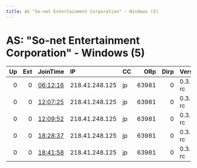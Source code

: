 ```yaml
---
title: AS "So-net Entertainment Corporation" - Windows (5)
---
```


# AS: "So-net Entertainment Corporation" - Windows (5)

|   Up |   Ext | JoinTime                                                                                            | IP             | CC   |   ORp |   Dirp | Version    | Contact   | Nickname   |   eFamMembers |
|-----:|------:|:----------------------------------------------------------------------------------------------------|:---------------|:-----|------:|-------:|:-----------|:----------|:-----------|--------------:|
|    0 |     0 | [06:12:16](https://metrics.torproject.org/rs.html#details/3DEB5DC8072088E8CC04E2EAD1609911D186BBDD) | 218.41.248.125 | jp   | 63981 |      0 | 0.3.3.5-rc | None      | default    |             1 |
|    0 |     0 | [12:07:25](https://metrics.torproject.org/rs.html#details/F1AFF69CEE2DB23C5F12DA62157B4E1D6158F188) | 218.41.248.125 | jp   | 63981 |      0 | 0.3.3.5-rc | None      | default    |             1 |
|    0 |     0 | [12:09:52](https://metrics.torproject.org/rs.html#details/A41DE94F46B49DC6157AF18C7D051BCF23FF931B) | 218.41.248.125 | jp   | 63981 |      0 | 0.3.3.5-rc | None      | default    |             1 |
|    0 |     0 | [18:28:37](https://metrics.torproject.org/rs.html#details/9B97673CD2377040FA99119679A94A5B052A185B) | 218.41.248.125 | jp   | 63981 |      0 | 0.3.3.5-rc | None      | default    |             1 |
|    0 |     0 | [18:41:58](https://metrics.torproject.org/rs.html#details/0FEFD26485C850FD040E4196CB71B9E99CD313DA) | 218.41.248.125 | jp   | 63981 |      0 | 0.3.3.5-rc | None      | default    |             1 |
